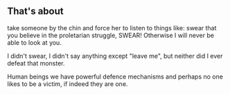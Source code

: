 ## That's about

take someone by the chin and force her to listen to things like: swear that you believe in the proletarian struggle, SWEAR! Otherwise I will never be able to look at you.


I didn't swear, I didn't say anything except "leave me", but neither did I ever defeat that monster.

Human beings we have powerful defence mechanisms and perhaps no one likes to be a victim, if indeed they are one.  


